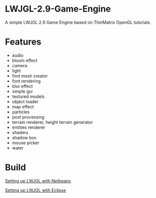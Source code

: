 # LWJGL-2.9-Game-Engine
A simple LWJGL 2.9 Game Engine based on ThinMatrix OpenGL tutorials.

# Features
* audio
* bloom effect
* camera
* light
* font mesh creator
* font rendering
* blur effect
* simple gui
* textured models
* object loader
* map effect
* particles
* post processing
* terrain renderer, height terrain generator
* entities renderer
* shaders
* shadow box
* mouse picker
* water

# Build

[Setting up LWJGL with Netbeans](http://wiki.lwjgl.org/wiki/Setting_Up_LWJGL_with_NetBeans.html)

[Setting up LWJGL with Eclipse](http://wiki.lwjgl.org/wiki/Setting_Up_LWJGL_with_Eclipse.html)